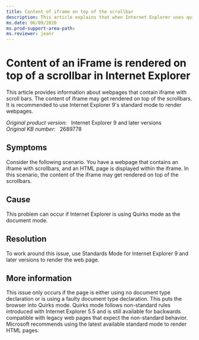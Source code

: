 ```yaml
---
title: Content of iframe on top of the scrollbar
description: This article explains that when Internet Explorer uses quirks mode as the document mode, the content of the iframe will be displayed on the top of the scrollbar.
ms.date: 06/09/2020
ms.prod-support-area-path: 
ms.reviewer: jeanr
---
```

# Content of an iFrame is rendered on top of a scrollbar in Internet Explorer

This article provides information about webpages that contain iframe with scroll bars. The content of iframe may get rendered on top of the scrollbars. It is recommended to use Internet Explorer 9's standard mode to render webpages.

_Original product version:_ &nbsp; Internet Explorer 9 and later versions  
_Original KB number:_ &nbsp; 2689778

## Symptoms

Consider the following scenario. You have a webpage that contains an iframe with scrollbars, and an HTML page is displayed within the iframe. In this scenario, the content of the iframe may get rendered on top of the scrollbars.

## Cause

This problem can occur if Internet Explorer is using Quirks mode as the document mode.

## Resolution

To work around this issue, use Standards Mode for Internet Explorer 9 and later versions to render the web page.

## More information

This issue only occurs if the page is either using no document type declaration or is using a faulty document type declaration. This puts the browser into Quirks mode. Quirks mode follows non-standard rules introduced with Internet Explorer 5.5 and is still available for backwards compatible with legacy web pages that expect the non-standard behavior. Microsoft recommends using the latest available standard mode to render HTML pages.
